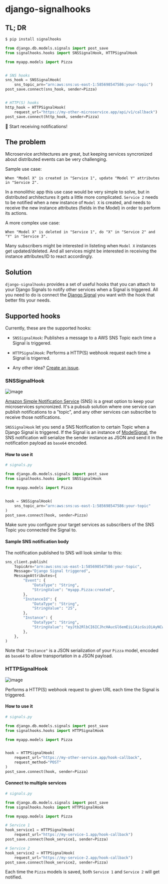 # django-signalhooks

## TL; DR

```bash
$ pip install signalhooks
```

```python
from django.db.models.signals import post_save
from signalhooks.hooks import SNSSignalHook, HTTPSignalHook

from myapp.models import Pizza


# SNS hooks
sns_hook = SNSSignalHook(
    sns_topic_arn="arn:aws:sns:us-east-1:585698547586:your-topic")
post_save.connect(sns_hook, sender=Pizza)


# HTTP(S) hooks
http_hook = HTTPSignalHook(
    request_url="https://my-other-microservice.app/api/v1/callback")
post_save.connect(http_hook, sender=Pizza)
```

🎉 Start receiving notifications!

## The problem

Microservice architectures are great, but keeping services syncronized about distributed events can be very challenging.

Sample use case:
```
When "Model X" is created in "Service 1", update "Model Y" attributes in "Service 2".
```

In a monolithic app this use case would be very simple to solve, but in distributed architectures it gets a little more complicated. `Service 2` needs to be notified when a new instance of `Model X` is created, and needs to receive the new instance attributes (fields in the Model) in order to perform its actions.

A more complex use case:
```
When "Model X" is deleted in "Service 1", do "X" in "Service 2" and "Y" in "Service 3".
```

Many subscribers might be interested in listeting when `Model X` instances get updated/deleted. And all services might be interested in receiving the instance attributes/ID to react accordingly.

## Solution
`django-signalhooks` provides a set of useful hooks that you can attach to your Django Signals to notify other services when a Signal is triggered.
All you need to do is connect the [Django Signal](https://docs.djangoproject.com/en/3.0/ref/signals/) you want with the hook that better fits your needs.

## Supported hooks

Currently, these are the supported hooks:

* `SNSSignalHook`: Publishes a message to a AWS SNS Topic each time a Signal is triggered.

* `HTTPSignalHook`: Performs a HTTP(S) webhook request each time a Signal is trigerred.

* Any other idea? [Create an issue](https://github.com/martinzugnoni/django-signalhooks/issues/new).

### SNSSignalHook

![image](https://user-images.githubusercontent.com/1155573/84656610-541cad80-aee9-11ea-96c4-50c19d83be01.png)

[Amazon Simple Notification Service](https://aws.amazon.com/sns) (SNS) is a great option to keep your microservices syncronized. It's a pubsub solution where one service can publish notifications to a "topic", and any other services can subscribe to receive those notifications.

`SNSSignalHook` let you send a SNS Notification to certain Topic when a Django Signal is triggered. If the Signal is an instance of [ModelSignal](https://docs.djangoproject.com/en/3.0/ref/signals/#module-django.db.models.signals), the SNS notification will serialize the sender instance as JSON and send it in the notification payload as `base64` encoded.

#### How to use it

```python
# signals.py

from django.db.models.signals import post_save
from signalhooks.hooks import SNSSignalHook

from myapp.models import Pizza


hook = SNSSignalHook(
    sns_topic_arn="arn:aws:sns:us-east-1:585698547586:your-topic"
)
post_save.connect(hook, sender=Pizza)
```

Make sure you configure your target services as subscribers of the SNS Topic you connected the Signal to.

#### Sample SNS notification body

The notification published to SNS will look similar to this:

```python
sns_client.publish(
    TopicArn="arn:aws:sns:us-east-1:585698547586:your-topic",
    Message="Django Signal triggered",
    MessageAttributes={
        "Event": {
            "DataType": "String",
            "StringValue": "myapp.Pizza:created",
        },
        "InstanceId": {
            "DataType": "String",
            "StringValue": "25",
        },
        "Instance": {
            "DataType": "String",
            "StringValue": "eyJtb2RlbCI6ICJhcHAucGl6emEiLCAicGsiOiAyNCwgImZpZWxkcyI6IHsibmFtZSI6ICJOYXBvbGl0YW5hIiwgInByaWNlIjogIjEwLjUwIn19",
        },
    },
)
```

Note that `"Instance"` is a JSON serialization of your `Pizza` model, encoded as `base64` to allow transportation in a JSON payload.


### HTTPSignalHook

![image](https://user-images.githubusercontent.com/1155573/84656657-6a2a6e00-aee9-11ea-8722-b30f0504cdf4.png)

Performs a HTTP(S) webhook request to given URL each time the Signal is triggered.

#### How to use it

```python
# signals.py

from django.db.models.signals import post_save
from signalhooks.hooks import HTTPSignalHook

from myapp.models import Pizza


hook = HTTPSignalHook(
    request_url="https://my-other-service.app/hook-callback",
    request_method="POST"
)
post_save.connect(hook, sender=Pizza)
```

#### Connect to multiple services

```python
# signals.py

from django.db.models.signals import post_save
from signalhooks.hooks import HTTPSignalHook

from myapp.models import Pizza

# Service 1
hook_service1 = HTTPSignalHook(
    request_url="https://my-service-1.app/hook-callback")
post_save.connect(hook_service1, sender=Pizza)

# Service 2
hook_service2 = HTTPSignalHook(
    request_url="https://my-service-2.app/hook-callback")
post_save.connect(hook_service2, sender=Pizza)
```

Each time the `Pizza` models is saved, both `Service 1` and `Service 2` will get notified.